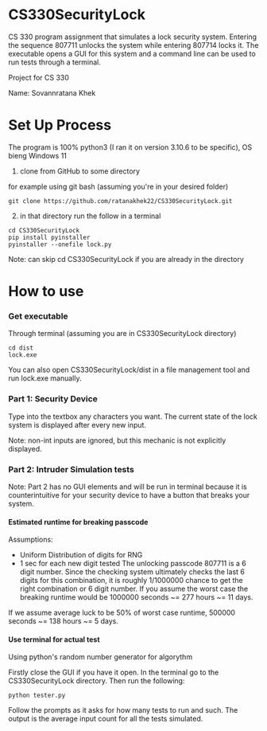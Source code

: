 # CS330SecurityLock
CS 330 program assignment that simulates a lock security system.
Entering the sequence 807711 unlocks the system while entering 807714 locks it.
The executable opens a GUI for this system and a command line can be used to run tests through a terminal.

Project for CS 330

Name: Sovannratana Khek

# Set Up Process
The program is 100% python3 (I ran it on version 3.10.6 to be specific), OS bieng Windows 11


1. clone from GitHub to some directory

for example using git bash (assuming you're in your desired folder)
```
git clone https://github.com/ratanakhek22/CS330SecurityLock.git
```
2. in that directory run the follow in a terminal
```
cd CS330SecurityLock
pip install pyinstaller
pyinstaller --onefile lock.py
```
Note: can skip cd CS330SecurityLock if you are already in the directory

# How to use
### Get executable
Through terminal (assuming you are in CS330SecurityLock directory)
```
cd dist
lock.exe
```
You can also open CS330SecurityLock/dist in a file management tool and run lock.exe manually.

### Part 1: Security Device
Type into the textbox any characters you want.
The current state of the lock system is displayed after every new input.

Note: non-int inputs are ignored, but this mechanic is not explicitly displayed.

### Part 2: Intruder Simulation tests
Note: Part 2 has no GUI elements and will be run in terminal because it is counterintuitive for your security device to have a button that breaks your system.

#### Estimated runtime for breaking passcode
Assumptions:
 - Uniform Distribution of digits for RNG
 - 1 sec for each new digit tested
The unlocking passcode 807711 is a 6 digit number. Since the checking system ultimately checks the last 6 digits for this combination, it is roughly 1/1000000 chance to get the right combination or 6 digit number. If you assume the worst case the breaking runtime would be 1000000 seconds ~= 277 hours ~= 11 days.

If we assume average luck to be 50% of worst case runtime, 500000 seconds ~= 138 hours ~= 5 days.

#### Use terminal for actual test
Using python's random number generator for algorythm

Firstly close the GUI if you have it open.
In the terminal go to the CS330SecurityLock directory.
Then run the following:
```
python tester.py
```
Follow the prompts as it asks for how many tests to run and such.
The output is the average input count for all the tests simulated.
